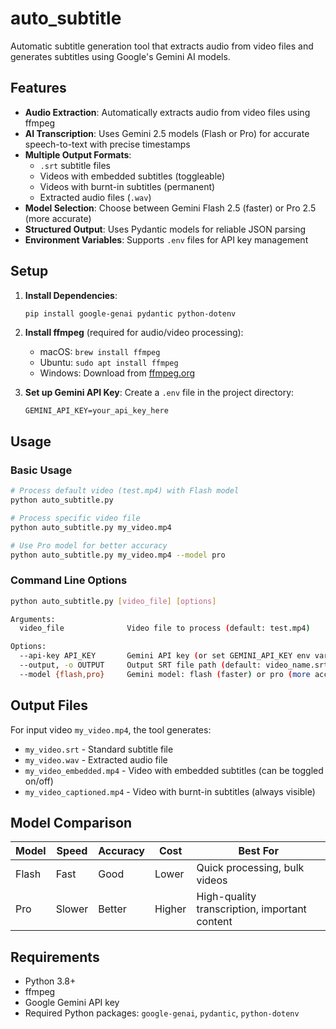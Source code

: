# auto_subtitle

Automatic subtitle generation tool that extracts audio from video files and generates subtitles using Google's Gemini AI models.

## Features

- **Audio Extraction**: Automatically extracts audio from video files using ffmpeg
- **AI Transcription**: Uses Gemini 2.5 models (Flash or Pro) for accurate speech-to-text with precise timestamps
- **Multiple Output Formats**:
  - `.srt` subtitle files
  - Videos with embedded subtitles (toggleable)
  - Videos with burnt-in subtitles (permanent)
  - Extracted audio files (`.wav`)
- **Model Selection**: Choose between Gemini Flash 2.5 (faster) or Pro 2.5 (more accurate)
- **Structured Output**: Uses Pydantic models for reliable JSON parsing
- **Environment Variables**: Supports `.env` files for API key management

## Setup

1. **Install Dependencies**:
   ```bash
   pip install google-genai pydantic python-dotenv
   ```

2. **Install ffmpeg** (required for audio/video processing):
   - macOS: `brew install ffmpeg`
   - Ubuntu: `sudo apt install ffmpeg`
   - Windows: Download from [ffmpeg.org](https://ffmpeg.org/download.html)

3. **Set up Gemini API Key**:
   Create a `.env` file in the project directory:
   ```
   GEMINI_API_KEY=your_api_key_here
   ```

## Usage

### Basic Usage
```bash
# Process default video (test.mp4) with Flash model
python auto_subtitle.py

# Process specific video file
python auto_subtitle.py my_video.mp4

# Use Pro model for better accuracy
python auto_subtitle.py my_video.mp4 --model pro
```

### Command Line Options
```bash
python auto_subtitle.py [video_file] [options]

Arguments:
  video_file              Video file to process (default: test.mp4)

Options:
  --api-key API_KEY       Gemini API key (or set GEMINI_API_KEY env var)
  --output, -o OUTPUT     Output SRT file path (default: video_name.srt)
  --model {flash,pro}     Gemini model: flash (faster) or pro (more accurate)
```

## Output Files

For input video `my_video.mp4`, the tool generates:

- `my_video.srt` - Standard subtitle file
- `my_video.wav` - Extracted audio file
- `my_video_embedded.mp4` - Video with embedded subtitles (can be toggled on/off)
- `my_video_captioned.mp4` - Video with burnt-in subtitles (always visible)

## Model Comparison

| Model | Speed | Accuracy | Cost | Best For |
|-------|-------|----------|------|----------|
| Flash | Fast | Good | Lower | Quick processing, bulk videos |
| Pro | Slower | Better | Higher | High-quality transcription, important content |

## Requirements

- Python 3.8+
- ffmpeg
- Google Gemini API key
- Required Python packages: `google-genai`, `pydantic`, `python-dotenv`
